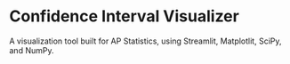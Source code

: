 # Confidence Interval Visualizer

A visualization tool built for AP Statistics, using Streamlit, Matplotlit, SciPy, and NumPy.
